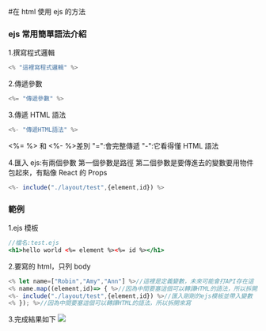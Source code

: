 #在 html 使用 ejs 的方法

### ejs 常用簡單語法介紹

1.撰寫程式邏輯

```jsx
<% "這裡寫程式邏輯" %>
```

2.傳遞參數

```jsx
<%= "傳遞參數" %>
```

3.傳遞 HTML 語法

```jsx
<%- "傳遞HTML語法" %>
```

<%= %> 和 <%- %>差別
"=":會完整傳遞
"-":它看得懂 HTML 語法

4.匯入 ejs:有兩個參數
第一個參數是路徑
第二個參數是要傳進去的變數要用物件包起來，有點像 React 的 Props

```jsx
<%- include("./layout/test",{element,id}) %>
```

### 範例

1.ejs 模板

```jsx
//檔名:test.ejs
<h1>hello world <%= element %><%= id %></h1>
```

2.要寫的 html，只列 body

```jsx
<% let name=["Robin","Amy","Ann"] %>//這裡是定義變數，未來可能會打API存在這
<% name.map((element,id)=> { %>//因為中間要塞這個可以轉譯HTML的語法，所以拆開來寫
<%- include("./layout/test",{element,id}) %>//匯入剛剛的ejs模板並帶入變數
<% }); %>//因為中間要塞這個可以轉譯HTML的語法，所以拆開來寫
```

3.完成結果如下
![](https://i.imgur.com/B91Jqx1.png)
